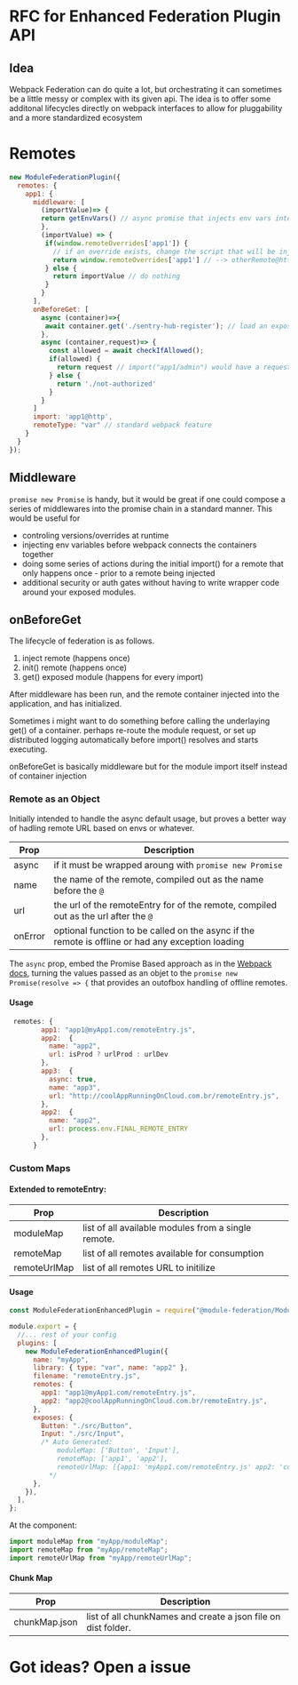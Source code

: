 # RFC for Enhanced Federation Plugin API

## Idea

Webpack Federation can do quite a lot, but orchestrating it can sometimes be a little messy or complex with its given api. The idea is to offer some additonal lifecycles directly on webpack interfaces to allow for pluggability and a more standardized ecosystem

# Remotes

```js
new ModuleFederationPlugin({
  remotes: {
    app1: {
      middleware: [
        (importValue)=> {
        return getEnvVars() // async promise that injects env vars into document before webpack attempts to connect remote
        },
        (importValue) => {
         if(window.remoteOverrides['app1']) {
           // if an override exists, change the script that will be injected.
           return window.remoteOverrides['app1'] // --> otherRemote@http://otherUrl
         } else {
           return importValue // do nothing
         }
        }
      ],
      onBeforeGet: [
        async (container)=>{
         await container.get('./sentry-hub-register'); // load an exposed module before responding to the desired get request in the codebase
        },
        async (container,request)=> {
          const allowed = await checkIfAllowed();
          if(allowed) {
            return request // import("app1/admin") would have a request of "./admin"
          } else {
            return './not-authorized'
          }
        }
      ]
      import: 'app1@http',
      remoteType: "var" // standard webpack feature
    }
  }
});
```

## Middleware

`promise new Promise` is handy, but it would be great if one could compose a series of middlewares into the promise chain in a standard manner.
This would be useful for

- controling versions/overrides at runtime
- injecting env variables before webpack connects the containers together
- doing some series of actions during the initial import() for a remote that only happens once - prior to a remote being injected
- additional security or auth gates without having to write wrapper code around your exposed modules.

## onBeforeGet

The lifecycle of federation is as follows.

1. inject remote (happens once)
2. init() remote (happens once)
3. get() exposed module (happens for every import)

After middleware has been run, and the remote container injected into the application, and has initialized.

Sometimes i might want to do something before calling the underlaying get() of a container. perhaps re-route the module request, or set up distributed logging automatically before import() resolves and starts executing.

onBeforeGet is basically middleware but for the module import itself instead of container injection

### Remote as an Object

Initially intended to handle the async default usage, but proves a better way of hadling remote URL based on envs or whatever.

| Prop    | Description                                                                                       |
| ------- | ------------------------------------------------------------------------------------------------- |
| async   | if it must be wrapped aroung with `promise new Promise`                                           |
| name    | the name of the remote, compiled out as the name before the `@`                                   |
| url     | the url of the remoteEntry for of the remote, compiled out as the url after the `@ `              |
| onError | optional function to be called on the async if the remote is offline or had any exception loading |


The `async` prop, embed the Promise Based approach as in the [Webpack docs](https://webpack.js.org/concepts/module-federation/), turning the values passed as an objet to the `promise new Promise(resolve => {` that provides an outofbox handling of offline remotes.
#### Usage

```js
 remotes: {
        app1: "app1@myApp1.com/remoteEntry.js",
        app2:  {
          name: "app2",
          url: isProd ? urlProd : urlDev
        },
        app3:  {
          async: true,
          name: "app3",
          url: "http://coolAppRunningOnCloud.com.br/remoteEntry.js",
        },
        app2:  {
          name: "app2",
          url: process.env.FINAL_REMOTE_ENTRY
        },
      }
```

### Custom Maps

#### Extended to remoteEntry:

| Prop         | Description                                         |
| ------------ | --------------------------------------------------- |
| moduleMap    | list of all available modules from a single remote. |
| remoteMap    | list of all remotes available for consumption       |
| remoteUrlMap | list of all remotes URL to initilize                |

#### Usage

```js
const ModuleFederationEnhancedPlugin = require("@module-federation/ModuleFederationEnhancedPlugin");

module.export = {
  //... rest of your config
  plugins: [
    new ModuleFederationEnhancedPlugin({
      name: "myApp",
      library: { type: "var", name: "app2" },
      filename: "remoteEntry.js",
      remotes: {
        app1: "app1@myApp1.com/remoteEntry.js",
        app2: "app2@coolAppRunningOnCloud.com.br/remoteEntry.js",
      },
      exposes: {
        Button: "./src/Button",
        Input: "./src/Input",
        /* Auto Generated:
            moduleMap: ['Button', 'Input'],
            remoteMap: ['app1', 'app2'],
            remoteUrlMap: [{app1: 'myApp1.com/remoteEntry.js' app2: 'coolAppRunningOnCLoude.com.br/remoteEntry.js'}]
          */
      },
    }),
  ],
};
```

At the component:

```js
import moduleMap from "myApp/moduleMap";
import remoteMap from "myApp/remoteMap";
import remoteUrlMap from "myApp/remoteUrlMap";
```

#### Chunk Map

| Prop          | Description                                                   |
| ------------- | ------------------------------------------------------------- |
| chunkMap.json | list of all chunkNames and create a json file on dist folder. |

# Got ideas? Open a issue
